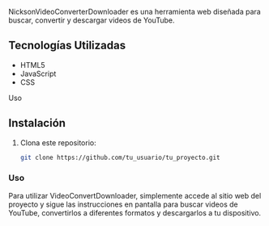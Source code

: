 NicksonVideoConverterDownloader es una herramienta web diseñada para buscar, convertir y descargar videos de YouTube.

## Tecnologías Utilizadas

- HTML5
- JavaScript
- CSS

Uso

## Instalación

1. Clona este repositorio:

   ```bash
   git clone https://github.com/tu_usuario/tu_proyecto.git

### Uso

Para utilizar VideoConvertDownloader, simplemente accede al sitio web del proyecto y sigue las instrucciones en pantalla para buscar videos de YouTube, convertirlos a diferentes formatos y descargarlos a tu dispositivo.


